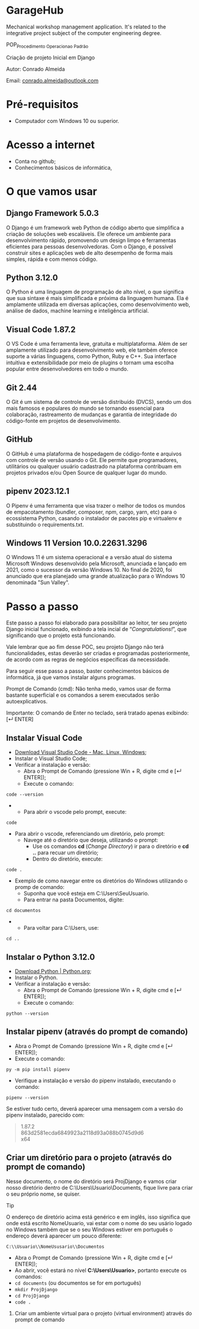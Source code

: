 # GarageHub
Mechanical workshop management application. It's related to the integrative project subject of the computer engineering degree.

POP<sub>Procedimento Operacionao Padrão</sub>

Criação de projeto Inicial em Django

Autor: Conrado Almeida

Email: <conrado.almeida@outlook.com>

# Pré-requisitos

- Computador com Windows 10 ou superior.

# Acesso a internet

- Conta no github;
- Conhecimentos básicos de informática,

# O que vamos usar

## Django Framework 5.0.3

O Django é um framework web Python de código aberto que simplifica a criação de soluções web escaláveis. Ele oferece um ambiente para desenvolvimento rápido, promovendo um design limpo e ferramentas eficientes para pessoas desenvolvedoras. Com o Django, é possível construir sites e aplicações web de alto desempenho de forma mais simples, rápida e com menos código.

## Python 3.12.0

O Python é uma linguagem de programação de alto nível, o que significa que sua sintaxe é mais simplificada e próxima da linguagem humana. Ela é amplamente utilizada em diversas aplicações, como desenvolvimento web, análise de dados, machine learning e inteligência artificial.

## Visual Code 1.87.2

O VS Code é uma ferramenta leve, gratuita e multiplataforma. Além de ser amplamente utilizado para desenvolvimento web, ele também oferece suporte a várias linguagens, como Python, Ruby e C++. Sua interface intuitiva e extensibilidade por meio de plugins o tornam uma escolha popular entre desenvolvedores em todo o mundo.

## Git 2.44

O Git é um sistema de controle de versão distribuído (DVCS), sendo um dos mais famosos e populares do mundo se tornando essencial para colaboração, rastreamento de mudanças e garantia de integridade do código-fonte em projetos de desenvolvimento.

## GitHub

O GitHub é uma plataforma de hospedagem de código-fonte e arquivos com controle de versão usando o Git. Ele permite que programadores, utilitários ou qualquer usuário cadastrado na plataforma contribuam em projetos privados e/ou Open Source de qualquer lugar do mundo.

## pipenv 2023.12.1

O Pipenv é uma ferramenta que visa trazer o melhor de todos os mundos de empacotamento (bundler, composer, npm, cargo, yarn, etc) para o ecossistema Python, casando o instalador de pacotes pip e virtualenv e substituindo o requirements.txt.

## Windows 11 Version 10.0.22631.3296

O Windows 11 é um sistema operacional e a versão atual do sistema Microsoft Windows desenvolvido pela Microsoft, anunciada e lançado em 2021, como o sucessor da versão Windows 10. No final de 2020, foi anunciado que era planejado uma grande atualização para o Windows 10 denominada "Sun Valley".

# Passo a passo

Este passo a passo foi elaborado para possibilitar ao leitor, ter seu projeto Django inicial funcionado, exibindo a tela incial de “_Congratulations!_”, que significando que o projeto está funcionando.

Vale lembrar que ao fim desse POC, seu projeto Django não terá funcionalidades, estas deverão ser criadas e programadas posteriormente, de acordo com as regras de negócios específicas da necessidade.

Para seguir esse passo a passo, baster conhecimentos básicos de informática, já que vamos instalar alguns programas.

Prompt de Comando (cmd): Não tenha medo, vamos usar de forma bastante superficial e os comandos a serem executados serão autoexplicativos.

Importante: O comando de Enter no teclado, será tratado apenas exibindo: \[↵ ENTER\]

## Instalar Visual Code

- [Download Visual Studio Code - Mac, Linux, Windows](https://code.visualstudio.com/download);
- Instalar o Visual Studio Code;
- Verificar a instalação e versão:
  - Abra o Prompt de Comando (pressione Win + R, digite cmd e \[↵ ENTER\]);
  - Execute o comando:

`code --version`

- - Para abrir o vscode pelo prompt, execute:

`code`

- Para abrir o vscode, referenciando um diretório, pelo prompt:
  - Navege até o diretório que deseja, utilizando o prompt:
    - Use os comandos **cd** (_Change Directory_) ir para o diretório e **cd ..** para recuar um diretório;
    - Dentro do diretório, execute:

`code .`

- Exemplo de como navegar entre os diretórios do Windows utilizando o promp de comando:
  - Suponha que você esteja em C:\\Users\\SeuUsuario.
  - Para entrar na pasta Documentos, digite:

`cd documentos`

- - Para voltar para C:\\Users, use:

`cd ..`  

## Instalar o Python 3.12.0

- [Download Python | Python.org](https://www.python.org/downloads/);
- Instalar o Python.
- Verificar a instalação e versão:
  - Abra o Prompt de Comando (pressione Win + R, digite cmd e \[↵ ENTER\]);
  - Execute o comando:

`python --version`

## Instalar pipenv (através do prompt de comando)

- Abra o Prompt de Comando (pressione Win + R, digite cmd e \[↵ ENTER\]);
- Execute o comando:

`py -m pip install pipenv`

- Verifique a instalação e versão do pipenv instalado, executando o comando:

`pipenv --version`

Se estiver tudo certo, deverá aparecer uma mensagem com a versão do pipenv instalado, parecido com:

<blockquote>1.87.2 <br> 863d2581ecda6849923a2118d93a088b0745d9d6 <br> x64</blockquote>

## Criar um diretório para o projeto (através do prompt de comando)

Nesse documento, o nome do diretório será ProjDjango e vamos criar nosso diretório dentro de C:\\Users\\Usuario\\Documents, fique livre para criar o seu próprio nome, se quiser.

> [!TIP]
> O endereço de diretório acima está genérico e em inglês, isso significa que onde está escrito NomeUsuario, vai estar com o nome do seu usário logado no Windows também que se o seu Windows estiver em português o endereço deverá aparecer um pouco diferente:

`C:\\Usuario\\NomeUsusario\\Documentos`

- Abra o Prompt de Comando (pressione Win + R, digite cmd e \[↵ ENTER\]);
- Ao abrir, você estará no nível **C:\\Users\\Usuario>**, portanto execute os comandos:
- `cd documents` (ou documentos se for em português)
- `mkdir ProjDjango`
- `cd ProjDjango`
- `code .`

1. Criar um ambiente virtual para o projeto (virtual environment) através do prompt de comando
